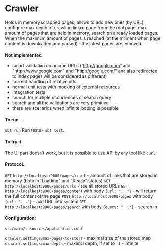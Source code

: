 # Crawler

Holds in memory scrapped pages, allows to add new ones (by URL),
configure max depth of crawling linked page from the root page, max amount of pages that are held in memory,
search on already loaded pages.
When the maximum amount of pages is reached (at the moment when page content is downloaded and parsed) - the latest pages are removed.


#### Not implemented: 
* smart validation on unique URLs ("http://google.com" and "http://www.google.com" and "http://google.com/" and also redirected to index pages will be considered as different)
* correct handling of relative urls
* normal unit tests with mocking of external resources
* integration tests
* search for multiple occurrences of search query
* search and all the validations are very primitive
* there are scenarios when infinite looping is possible


#### To run -
`sbt run`
Run tests - `sbt test`.


#### To try it
The UI part doesn't work, but it is possible to use API by any tool like `curl`.


#### Protocol:
`GET` `http://localhost:9000/pages/count` - amount of links that are stored in memory (both in "Loading" and "Ready" status)
`GET` `http://localhost:9000/pages/urls` - see all stored URLs
`GET` `http://localhost:9000/pages/content` with body `{url: "..."}` - will return the full content of the page
`POST` `http://localhost:9000/pages` with body `{url: "..."}` - add URL into system
`GET` `http://localhost:9000/pages/search` with body `{query: "..."}` - search in 


#### Configuration:
`src/main/resources/application.conf`

`crawler.settings.max-pages-to-store` - maximal size of the stored map
`crawler.settings.max-depth` - maximal depth, if set to `-1` - infinite
